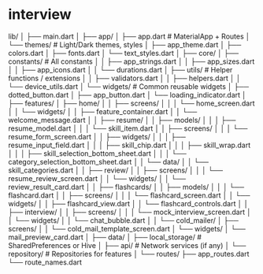 # interview

lib/
│
├── main.dart
│
├── app/
│   ├── app.dart                   # MaterialApp + Routes
│   └── themes/                    # Light/Dark themes, styles
│       ├── app_theme.dart
│       ├── colors.dart
│       ├── fonts.dart
│       └── text_styles.dart
│
├── core/
│   ├── constants/                 # All constants
│   │   ├── app_strings.dart
│   │   ├── app_sizes.dart
│   │   ├── app_icons.dart
│   │   └── durations.dart
│   ├── utils/                     # Helper functions / extensions
│   │   ├── validators.dart
│   │   ├── helpers.dart
│   │   └── device_utils.dart
│   └── widgets/                   # Common reusable widgets
│       ├── dotted_button.dart
│       ├── app_button.dart
│       └── loading_indicator.dart
│
├── features/
│   ├── home/
│   │   ├── screens/
│   │   │   └── home_screen.dart
│   │   └── widgets/
│   │       ├── feature_container.dart
│   │       └── welcome_message.dart
│
│   ├── resume/
│   │   ├── models/
│   │   │   ├── resume_model.dart
│   │   │   └── skill_item.dart
│   │   ├── screens/
│   │   │   └── resume_form_screen.dart
│   │   ├── widgets/
│   │   │   ├── resume_input_field.dart
│   │   │   ├── skill_chip.dart
│   │   │   ├── skill_wrap.dart
│   │   │   ├── skill_selection_bottom_sheet.dart
│   │   │   └── category_selection_bottom_sheet.dart
│   │   └── data/
│   │       └── skill_categories.dart
│
│   ├── review/
│   │   ├── screens/
│   │   │   └── resume_review_screen.dart
│   │   └── widgets/
│   │       └── review_result_card.dart
│
│   ├── flashcards/
│   │   ├── models/
│   │   │   └── flashcard.dart
│   │   ├── screens/
│   │   │   └── flashcard_screen.dart
│   │   └── widgets/
│   │       ├── flashcard_view.dart
│   │       └── flashcard_controls.dart
│
│   ├── interview/
│   │   ├── screens/
│   │   │   └── mock_interview_screen.dart
│   │   └── widgets/
│   │       └── chat_bubble.dart
│
│   └── cold_mailer/
│       ├── screens/
│       │   └── cold_mail_template_screen.dart
│       └── widgets/
│           └── mail_preview_card.dart
│
├── data/
│   ├── local_storage/             # SharedPreferences or Hive
│   ├── api/                       # Network services (if any)
│   └── repository/                # Repositories for features
│
└── routes/
├── app_routes.dart
└── route_names.dart
